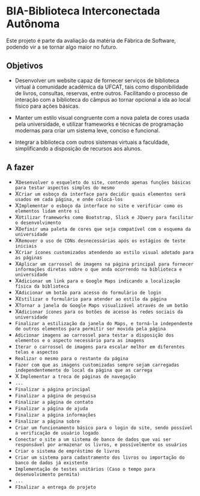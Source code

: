 # BIA-Biblioteca Interconectada Autônoma

Este projeto é parte da avaliação da matéria de Fábrica de Software, podendo vir a se tornar algo maior no futuro.

## Objetivos

* Desenvolver um website capaz de fornecer serviços de biblioteca virtual à comunidade acadêmica da UFCAT, tais como disponibilidade de livros, consultas, reservas, entre outros. Facilitando o processo de interação com a biblioteca do câmpus ao tornar opcional a ida ao local físico para ações básicas.

* Manter um estilo visual congruente com a nova paleta de cores usada pela universidade, e utilizar frameworks e técnicas de programação modernas para criar um sistema leve, conciso e funcional.

* Integrar a biblioteca com outros sistemas virtuais a faculdade, simplificando a disposição de recursos aos alunos.

## A fazer

* X`Desenvolver o esqueleto do site, contendo apenas funções básicas para testar aspectos simples do mesmo` 
* X`Criar um esboço da interface para decidir quais elementos será usados em cada página, e onde colocá-los` 
* X`Implementar o esboço da interface no site e verificar como os elementos lidam entre si` 
* X`Utilizar frameworks como Bootstrap, Slick e JQuery para facilitar o desenvolvimento` 
* X`Definir uma paleta de cores que seja compatível com o esquema da universidade` 
* X`Remover o uso de CDNs desnecessárias após os estágios de teste iniciais` 
* X`Criar ícones customizados atendendo ao estilo visual adotado para as páginas` 
* X`Aplicar um carrossel de imagens na página principal para fornecer informações diretas sobre o que anda ocorrendo na biblioteca e universidade`
* X`Adicionar um link para o Google Maps indicando a localização física da biblioteca`
* X`Adicionar um botão para acesso do formulário de login`
* X`Estilizar o formulário para atender ao estilo da página`
* X`Tornar a janela do Google Maps visualizável através de um botão`
* X`Adicionar ícones para os botões de acesso às redes sociais da universidade`
* `Finalizar a estilização da janela do Maps, e torná-la independente de outros elementos para permitir ser movida pela página`
* `Adicionar imagens ao carrossel para testar a disposição dos elementos e o aspecto necessário para as imagens`
* `Iterar o carrossel de imagens para escalar melhor em diferentes telas e aspectos`
* `Realizar o mesmo para o restante da página`
* `Fazer com que as imagens customizadas sempre sejam carregadas independentemente do local da página que as carrega`
* X `Implementar a troca de páginas de navegação`
* `...`
* `Finalizar a página principal`
* `Finalizar a página de pesquisa`
* `Finalizar a página de contato`
* `Finalizar a página de ajuda`
* `Finalizar a página informações`
* `Finalizar a página sobre`
* `Criar um funcionamento básico para o login do site, sendo possível a verificação de usuário logado`
* `Conectar o site a um sistema de banco de dados que vai ser responsável por armazenar os livros, e possívelmente os usuários`
* `Criar o sistema de empréstimo de livros`
* `Criar um sistema para cadastramento dos livros ou importação do banco de dados já existente`
* `Implementação de testes unitários (Caso o tempo para desenvolvimento permita)`
* `...`
* `FInalizar a entrega do projeto`
